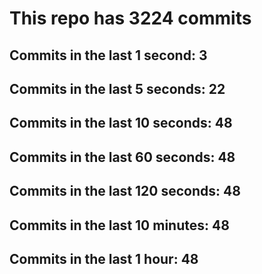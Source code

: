 # This repo has 3224 commits

## Commits in the last 1 second: 3
## Commits in the last 5 seconds: 22
## Commits in the last 10 seconds: 48
## Commits in the last 60 seconds: 48
## Commits in the last 120 seconds: 48
## Commits in the last 10 minutes: 48
## Commits in the last 1 hour: 48
